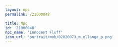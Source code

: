 ```yaml
---
layout: npc
permalink: /21000048

title: Npc
id: '21000048'
npc_name: 'Innocent Fluff'
icon_url: 'portrait/mob/02020073_m_ellanga_p.png'
---
```

